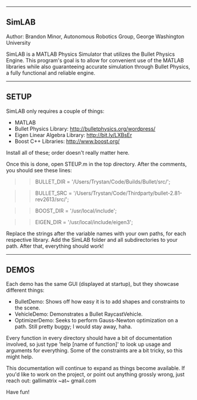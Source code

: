 ---------------------------------
SimLAB
---------------------------------
Author: Brandon Minor, Autonomous Robotics Group,
        George Washington University

SimLAB is a MATLAB Physics Simulator that utilizes the Bullet Physics Engine.
This program's goal is to allow for convenient use of the MATLAB libraries
while also guaranteeing accurate simulation through Bullet Physics, a
fully functional and reliable engine.

----------
SETUP
----------
SimLAB only requires a couple of things: 
  * MATLAB
  * Bullet Physics Library: http://bulletphysics.org/wordpress/
  * Eigen Linear Algebra Library: http://bit.ly/LXBsEr
  * Boost C++ Libraries: http://www.boost.org/
  
Install all of these; order doesn't really matter here.

Once this is done, open STEUP.m in the top directory. After the comments,
you should see these lines: 

>> BULLET_DIR = '/Users/Trystan/Code/Builds/Bullet/src/';

>> BULLET_SRC = '/Users/Trystan/Code/Thirdparty/bullet-2.81-rev2613/src/';

>> BOOST_DIR = '/usr/local/include';

>> EIGEN_DIR = '/usr/local/include/eigen3';

Replace the strings after the variable names with your own paths, for each
respective library. Add the SimLAB folder and all subdirectories to your path.
After that, everything should work!

---------
DEMOS
---------
Each demo has the same GUI (displayed at startup), but they
showcase different things: 

- BulletDemo: Shows off how easy it is to add shapes and constraints to the
  scene. 
- VehicleDemo: Demonstrates a Bullet RaycastVehicle.
- OptimizerDemo: Seeks to perform Gauss-Newton optimization on a path. Still
  pretty buggy; I would stay away, haha. 

Every function in every directory should have a bit of documentation
involved, so just type 'help [name of function]' to look up usage and arguments
for everything. Some of the constraints are a bit tricky, so this might help. 

This documentation will continue to expand as things become available.
If you'd like to work on the project, or point out anything grossly wrong,
just reach out:
gallimatrix ~at~ gmail.com

Have fun!

